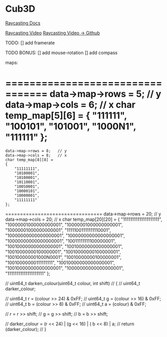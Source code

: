 # Cub3D


[Raycasting Docs](https://lodev.org/cgtutor/raycasting.html)

[Raycasting Video](https://www.youtube.com/watch?v=gYRrGTC7GtA)
[Raycasting Video -> Github](https://github.com/3DSage/OpenGL-Raycaster_v1/blob/master/3DSage_Raycaster_v1.c)



TODO:
[]	add framerate

TODO BONUS:
[]	add mouse-rotation
[]  add compass


maps:

 =================================
	data->map->rows = 5;   // y
	data->map->cols = 6;   // x
	char temp_map[5][6] = {
		"111111",
		"100101",
		"101001",
		"1000N1",
		"111111"
	};
 =================================
	data->map->rows = 8;   // y
	data->map->cols = 8;   // x
	char temp_map[8][8] =
	{
		"11111111",
		"10100001",
		"10100001",
		"10110001",
		"100S0001",
		"10000101",
		"10000001",
		"11111111"
	};
 =================================
	data->map->rows = 20;   // y
	data->map->cols = 20;   // x
		char temp_map[20][20] =
	{
		"11111111111111111111",
		"10000001000000000001",
		"10000001000000000001",
		"10000001000000000001",
		"11111001111111110001",
		"10000000000000000001",
		"10000000000000000001",
		"10000000000000000001",
		"10011111111100000001",
		"10010000000000000001",
		"10010000000000000001",
		"10010000000100000001",
		"10010000000100000001",
		"100100000001000N0001",
		"10010000000100000001",
		"10010000000111111111",
		"10010000000000000001",
		"10010000000000000001",
		"10000000000000000001",
		"11111111111111111111"
	};



// uint64_t darken_colour(uint64_t colour, int shift)
// {
// 	uint64_t darker_colour;

// 	uint64_t r = (colour >> 24) & 0xFF;
// 	uint64_t g = (colour >> 16) & 0xFF;
// 	uint64_t b = (colour >> 8) & 0xFF;
// 	uint64_t a = (colour) & 0xFF;

// 	r = r >> shift;
// 	g = g >> shift;
// 	b = b >> shift;

// 	darker_colour = (r << 24) | (g << 16) | ( b << 8) | a;
// 	return (darker_colour);
// }

